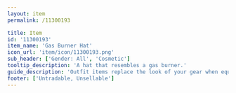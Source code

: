 ```yaml
---
layout: item
permalink: /11300193

title: Item
id: '11300193'
item_name: 'Gas Burner Hat'
icon_url: 'item/icon/11300193.png'
sub_header: ['Gender: All', 'Cosmetic']
tooltip_description: 'A hat that resembles a gas burner.'
guide_description: 'Outfit items replace the look of your gear when equipped.'
footer: ['Untradable, Unsellable']
---
```

